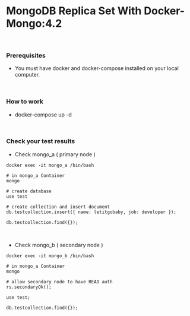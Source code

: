 # MongoDB Replica Set With Docker-Mongo:4.2 

<br />

### Prerequisites
- You must have docker and docker-compose installed on your local computer.

<br />

### How to work
- docker-compose up -d

<br />

### Check your test results

- Check mongo_a ( primary node )
```
docker exec -it mongo_a /bin/bash

# in mongo_a Container
mongo 

# create database
use test

# create collection and insert document
db.testcollection.insert({ name: letitgobaby, job: developer });

db.testcollection.find({});
```

<br />

- Check mongo_b ( secondary node )
```
docker exec -it mongo_b /bin/bash

# in mongo_a Container
mongo

# allow secondary node to have READ auth
rs.secondaryOk(); 

use test;

db.testcollection.find({});
```
